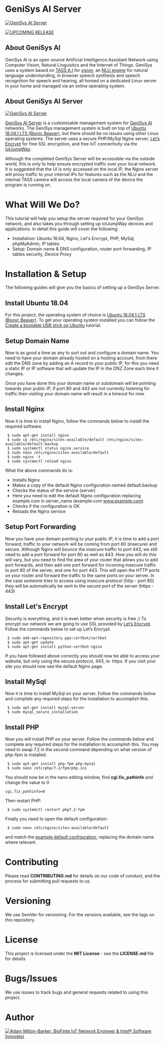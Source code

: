 # GeniSys AI Server
[![GeniSys AI Server](images/GeniSys.png)](https://github.com/GeniSysAI/Server)

[![UPCOMING RELEASE](https://img.shields.io/badge/UPCOMING%20RELEASE-0.0.1-blue.svg)](https://github.com/GeniSysAI/Server/tree/0.0.1)

## About GeniSys AI

GeniSys AI is an open source Artificial Intelligence Assistant Network using Computer Vision, Natural Linguistics and the Internet of Things. GeniSys uses a system based on [TASS A.I](https://github.com/TASS-AI/TASS-Facenet "TASS A.I") for [vision](https://github.com/GeniSysAI/Vision "vision"), an [NLU engine](https://github.com/GeniSysAI/NLU "NLU engine") for natural language understanding, in browser speech synthesis and speech recognition for speech and hearing, all homed on a dedicated Linux server in your home and managed via an online operating system.

## About GeniSys AI Server
[![GeniSys AI Server](images/GeniSysHome.jpg)](https://github.com/GeniSysAI/Server)

[GeniSys AI Server](https://github.com/GeniSysAI/Server "GeniSys AI Server") is a customisable management system for [GeniSys AI](https://github.com/GeniSysAI/Server "GeniSys AI") networks. The GeniSys management system is built on top of [Ubuntu 18.04.1 LTS (Bionic Beaver)](http://releases.ubuntu.com/18.04/ "Ubuntu 18.04.1 LTS (Bionic Beaver)"), but there should be no issues using other Linux operating systems. The server uses a secure PHP/MySql Nginx server, [Let’s Encrypt](https://letsencrypt.org/ "Let’s Encrypt") for free SSL encryption, and free IoT connectivity via the [iotJumpWay](https://www.iotJumpWay.tech "iotJumpWay").

Although the completed GeniSys Server will be accessible via the outside world, this is only to help ensure encrypted traffic over your local network. It is suggested that the UI is only accessed on the local IP, the Nginx server will proxy traffic to your internal IPs for features such as the NLU and the internal TASS camera will access the local camera of the device the program is running on.

# What Will We Do?

This tutorial will help you setup the server required for your GeniSys network, and also takes you through setting up iotJumpWay devices and applications. In detail this guide will cover the following:

- Installation: Ubuntu 18.04, Nginx, Let's Encrypt, PHP, MySql, phpMyAdmin, IP tables
- Setup: Domain name & DNS configuration, router port forwarding, IP tables security, Device Proxy

# Installation & Setup

The following guides will give you the basics of setting up a GeniSys Server. 

## Install Ubuntu 18.04

For this project, the operating system of choice is  [Ubuntu 18.04.1 LTS (Bionic Beaver)](http://releases.ubuntu.com/18.04/ "Ubuntu 18.04.1 LTS (Bionic Beaver)"). To get your operating system installed you can follow the [Create a bootable USB stick on Ubuntu](https://tutorials.ubuntu.com/tutorial/tutorial-create-a-usb-stick-on-ubuntu#0 "Create a bootable USB stick on Ubuntu") tutorial.

## Setup Domain Name

Now is as good a time as any to sort out and configure a domain name. You need to have your domain already hosted on a hosting account, from there edit the DNS zone by adding an A record to your public IP, for this you need a static IP or IP software that will update the IP in the DNZ Zone each time it changes.

Once you have done this your domain name or subdomain will be pointing towards your public IP, if port 80 and 443 are not currently listening for traffic then visiting your domain name will result in a timeout for now.

## Install Nginx

Now it is time to install Nginx, follow the commands below to install the required software.

```
 $ sudo apt-get install nginx
 $ sudo cp /etc/nginx/sites-available/default /etc/nginx/sites-available/default.backup
 $ sudo systemctl status nginx.service
 $ sudo nano /etc/nginx/sites-available/default 
 $ sudo nginx -t
 $ sudo systemctl reload nginx
```

What the above commands do is:

- Installs Nginx
- Makes a copy of the default Nginx configuration named default.backup
- Checks the status of the service (server)
- Here you need to edit the default Nginx configuration replacing example.com in server_name (example.com www.example.com)
- Checks if the configuration is OK
- Reloads the Nginx service

## Setup Port Forwarding

Now you have your domain pointing to your public IP, it is time to add a port forward, traffic to your network will be coming from port 80 (insecure) and secure. Although Nginx will bounce the insecure traffic to port 443, we still need to add a port forward for port 80 as well as 443. How you will do this will vary, but you need to find the area of your router that allows you to add port forwards, and then add one port forward for incoming insecure traffic to port 80 of the server, and one for port 443. This will open the HTTP ports on your router and forward the traffic to the same ports on your server. In the case someone tries to access using insecure protocol (http - port 80) they will be automatically be sent to the secure port of the server (https - 443)

## Install Let's Encrypt

Security is everything, and it is even better when security is free ;) To encrypt our network we are going to use SSL provided by [Let’s Encrypt](https://letsencrypt.org/ "Let’s Encrypt"). Follow the commands below to set up Let’s Encrypt.

```
 $ sudo add-apt-repository ppa:certbot/certbot
 $ sudo apt-get update
 $ sudo apt-get install python-certbot-nginx
```

If you have followed above correctly you should now be able to access your website, but only using the secure protocol, 443, ie: https. If you visit your site you should now see the default Nginx page.

## Install MySql

Now it is time to install MySql on your server. Follow the commands below and complete any required steps for the installation to accomplish this.

```
 $ sudo apt-get install mysql-server
 $ sudo mysql_secure_installation
```

## Install PHP

Now you will install PHP on your server. Follow the commands below and complete any required steps for the installation to accomplish this. You may need to swap 7.2 in the second command depending on what version of php-fpm is installed.

```
 $ sudo apt-get install php-fpm php-mysql
 $ sudo nano /etc/php/7.2/fpm/php.ini
```

You should now be in the nano editing window, find  **cgi.fix_pathinfo** and change the value to 0

```
cgi.fix_pathinfo=0
```

Then restart PHP:

```
 $ sudo systemctl restart php7.2-fpm
```

Finally you need to open the default configuration:

```
 $ sudo nano /etc/nginx/sites-available/default
```

and match the [example default configuration](https://github.com/GeniSysAI/Server/blob/0.0.1/etc/nginx/sites-available/default "example default configuration"), replacing the domain name where relevant.

# Contributing
Please read **CONTRIBUTING.md** for details on our code of conduct, and the process for submitting pull requests to us.

# Versioning
We use SemVer for versioning. For the versions available, see the tags on this repository.

# License
This project is licensed under the **MIT License** - see the **LICENSE.md** file for details

# Bugs/Issues

We use issues to track bugs and general requests related to using this project.

# Author

[![Adam Milton-Barker: BigFinte IoT Network Engineer & Intel® Software Innovator](images/Adam-Milton-Barker.jpg)](https://github.com/AdamMiltonBarker)


